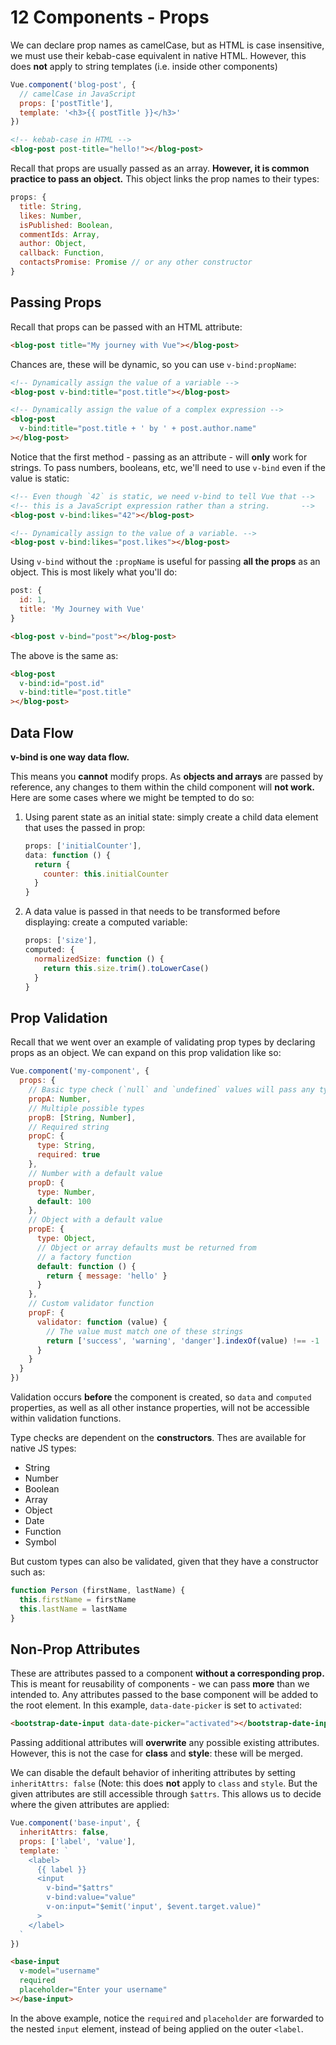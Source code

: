 # 12 Components - Props

We can declare prop names as camelCase, but as HTML is case insensitive, we must use their kebab-case equivalent in native HTML. However, this does **not** apply to string templates (i.e. inside other components)

```javascript
Vue.component('blog-post', {
  // camelCase in JavaScript
  props: ['postTitle'],
  template: '<h3>{{ postTitle }}</h3>'
})
```

```html
<!-- kebab-case in HTML -->
<blog-post post-title="hello!"></blog-post>
```

Recall that props are usually passed as an array. **However, it is common practice to pass an object.** This object links the prop names to their types:

```javascript
props: {
  title: String,
  likes: Number,
  isPublished: Boolean,
  commentIds: Array,
  author: Object,
  callback: Function,
  contactsPromise: Promise // or any other constructor
}
```

## Passing Props

Recall that props can be passed with an HTML attribute:

```html
<blog-post title="My journey with Vue"></blog-post>
```

Chances are, these will be dynamic, so you can use `v-bind:propName`:

```html
<!-- Dynamically assign the value of a variable -->
<blog-post v-bind:title="post.title"></blog-post>

<!-- Dynamically assign the value of a complex expression -->
<blog-post
  v-bind:title="post.title + ' by ' + post.author.name"
></blog-post>
```

Notice that the first method - passing as an attribute - will **only** work for strings. To pass numbers, booleans, etc, we'll need to use `v-bind` even if the value is static:

```html
<!-- Even though `42` is static, we need v-bind to tell Vue that -->
<!-- this is a JavaScript expression rather than a string.       -->
<blog-post v-bind:likes="42"></blog-post>

<!-- Dynamically assign to the value of a variable. -->
<blog-post v-bind:likes="post.likes"></blog-post>
```

Using `v-bind` without the `:propName` is useful for passing **all the props** as an object. This is most likely what you'll do:

```javascript
post: {
  id: 1,
  title: 'My Journey with Vue'
}
```

```html
<blog-post v-bind="post"></blog-post>
```

The above is the same as:

```html
<blog-post
  v-bind:id="post.id"
  v-bind:title="post.title"
></blog-post>
```

## Data Flow

**v-bind is one way data flow.**

This means you **cannot** modify props. As **objects and arrays** are passed by reference, any changes to them within the child component will **not work.** Here are some cases where we might be tempted to do so:

1. Using parent state as an initial state: simply create a child data element that uses the passed in prop:

   ```javascript
   props: ['initialCounter'],
   data: function () {
     return {
       counter: this.initialCounter
     }
   }
   ```

2. A data value is passed in that needs to be transformed before displaying: create a computed variable:

   ```javascript
   props: ['size'],
   computed: {
     normalizedSize: function () {
       return this.size.trim().toLowerCase()
     }
   }
   ```

## Prop Validation

Recall that we went over an example of validating prop types by declaring props as an object. We can expand on this prop validation like so:

```javascript
Vue.component('my-component', {
  props: {
    // Basic type check (`null` and `undefined` values will pass any type validation)
    propA: Number,
    // Multiple possible types
    propB: [String, Number],
    // Required string
    propC: {
      type: String,
      required: true
    },
    // Number with a default value
    propD: {
      type: Number,
      default: 100
    },
    // Object with a default value
    propE: {
      type: Object,
      // Object or array defaults must be returned from
      // a factory function
      default: function () {
        return { message: 'hello' }
      }
    },
    // Custom validator function
    propF: {
      validator: function (value) {
        // The value must match one of these strings
        return ['success', 'warning', 'danger'].indexOf(value) !== -1
      }
    }
  }
})
```

Validation occurs **before** the component is created, so `data` and `computed` properties, as well as all other instance properties, will not be accessible within validation functions.

Type checks are dependent on the **constructors**. Thes are available for native JS types:

- String
- Number
- Boolean
- Array
- Object
- Date
- Function
- Symbol

But custom types can also be validated, given that they have a constructor such as:

```javascript
function Person (firstName, lastName) {
  this.firstName = firstName
  this.lastName = lastName
}
```

## Non-Prop Attributes

These are attributes passed to a component **without a corresponding prop.** This is meant for reusability of components - we can pass **more** than we intended to. Any attributes passed to the base component will be added to the root element. In this example, `data-date-picker` is set to `activated`:

```html
<bootstrap-date-input data-date-picker="activated"></bootstrap-date-input>
```

Passing additional attributes will **overwrite** any possible existing attributes. However, this is not the case for **class** and **style**: these will be merged.

We can disable the default behavior of inheriting attributes by setting `inheritAttrs: false` (Note: this does **not** apply to `class` and `style`. But the given attributes are still accessible through `$attrs`. This allows us to decide where the given attributes are applied:

```javascript
Vue.component('base-input', {
  inheritAttrs: false,
  props: ['label', 'value'],
  template: `
    <label>
      {{ label }}
      <input
        v-bind="$attrs"
        v-bind:value="value"
        v-on:input="$emit('input', $event.target.value)"
      >
    </label>
  `
})
```

```html
<base-input
  v-model="username"
  required
  placeholder="Enter your username"
></base-input>
```

In the above example, notice the `required` and `placeholder` are forwarded to the nested `input` element, instead of being applied on the outer `<label`. 